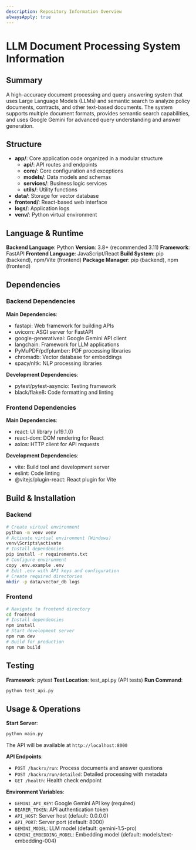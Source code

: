 ```yaml
---
description: Repository Information Overview
alwaysApply: true
---
```


# LLM Document Processing System Information

## Summary

A high-accuracy document processing and query answering system that uses Large Language Models (LLMs) and semantic search to analyze policy documents, contracts, and other text-based documents. The system supports multiple document formats, provides semantic search capabilities, and uses Google Gemini for advanced query understanding and answer generation.

## Structure

- **app/**: Core application code organized in a modular structure
  - **api/**: API routes and endpoints
  - **core/**: Core configuration and exceptions
  - **models/**: Data models and schemas
  - **services/**: Business logic services
  - **utils/**: Utility functions
- **data/**: Storage for vector database
- **frontend/**: React-based web interface
- **logs/**: Application logs
- **venv/**: Python virtual environment

## Language & Runtime

**Backend Language**: Python
**Version**: 3.8+ (recommended 3.11)
**Framework**: FastAPI
**Frontend Language**: JavaScript/React
**Build System**: pip (backend), npm/Vite (frontend)
**Package Manager**: pip (backend), npm (frontend)

## Dependencies

### Backend Dependencies

**Main Dependencies**:

- fastapi: Web framework for building APIs
- uvicorn: ASGI server for FastAPI
- google-generativeai: Google Gemini API client
- langchain: Framework for LLM applications
- PyMuPDF/pdfplumber: PDF processing libraries
- chromadb: Vector database for embeddings
- spacy/nltk: NLP processing libraries

**Development Dependencies**:

- pytest/pytest-asyncio: Testing framework
- black/flake8: Code formatting and linting

### Frontend Dependencies

**Main Dependencies**:

- react: UI library (v19.1.0)
- react-dom: DOM rendering for React
- axios: HTTP client for API requests

**Development Dependencies**:

- vite: Build tool and development server
- eslint: Code linting
- @vitejs/plugin-react: React plugin for Vite

## Build & Installation

### Backend

```bash
# Create virtual environment
python -m venv venv
# Activate virtual environment (Windows)
venv\Scripts\activate
# Install dependencies
pip install -r requirements.txt
# Configure environment
copy .env.example .env
# Edit .env with API keys and configuration
# Create required directories
mkdir -p data/vector_db logs
```

### Frontend

```bash
# Navigate to frontend directory
cd frontend
# Install dependencies
npm install
# Start development server
npm run dev
# Build for production
npm run build
```

## Testing

**Framework**: pytest
**Test Location**: test_api.py (API tests)
**Run Command**:

```bash
python test_api.py
```

## Usage & Operations

**Start Server**:

```bash
python main.py
```

The API will be available at `http://localhost:8000`

**API Endpoints**:

- `POST /hackrx/run`: Process documents and answer questions
- `POST /hackrx/run/detailed`: Detailed processing with metadata
- `GET /health`: Health check endpoint

**Environment Variables**:

- `GEMINI_API_KEY`: Google Gemini API key (required)
- `BEARER_TOKEN`: API authentication token
- `API_HOST`: Server host (default: 0.0.0.0)
- `API_PORT`: Server port (default: 8000)
- `GEMINI_MODEL`: LLM model (default: gemini-1.5-pro)
- `GEMINI_EMBEDDING_MODEL`: Embedding model (default: models/text-embedding-004)
